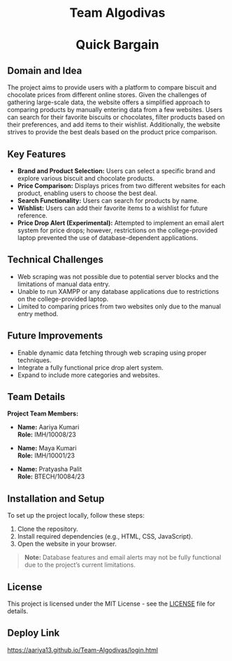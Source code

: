 
<h1 align="center">Team Algodivas</h1>
<h1 align="center">Quick Bargain</h1>

## Domain and Idea
The project aims to provide users with a platform to compare biscuit and chocolate prices from different online stores. Given the challenges of gathering large-scale data, the website offers a simplified approach to comparing products by manually entering data from a few websites. Users can search for their favorite biscuits or chocolates, filter products based on their preferences, and add items to their wishlist. Additionally, the website strives to provide the best deals based on the product price comparison.

## Key Features
- **Brand and Product Selection:** Users can select a specific brand and explore various biscuit and chocolate products.
- **Price Comparison:** Displays prices from two different websites for each product, enabling users to choose the best deal.
- **Search Functionality:** Users can search for products by name.
- **Wishlist:** Users can add their favorite items to a wishlist for future reference.
- **Price Drop Alert (Experimental):** Attempted to implement an email alert system for price drops; however, restrictions on the college-provided laptop prevented the use of database-dependent applications.

  
## Technical Challenges
- Web scraping was not possible due to potential server blocks and the limitations of manual data entry.
- Unable to run XAMPP or any database applications due to restrictions on the college-provided laptop.
- Limited to comparing prices from two websites only due to the manual entry method.

## Future Improvements
- Enable dynamic data fetching through web scraping using proper techniques.
- Integrate a fully functional price drop alert system.
- Expand to include more categories and websites.

## Team Details
**Project Team Members:**

- **Name:** Aariya Kumari  
  **Role:** IMH/10008/23

- **Name:** Maya Kumari  
  **Role:** IMH/10001/23

- **Name:** Pratyasha Palit  
  **Role:** BTECH/10084/23
  

## Installation and Setup
To set up the project locally, follow these steps:

1. Clone the repository.
2. Install required dependencies (e.g., HTML, CSS, JavaScript).
3. Open the website in your browser.

> **Note:** Database features and email alerts may not be fully functional due to the project’s current limitations.



## License
This project is licensed under the MIT License - see the [LICENSE](LICENSE) file for details.

## Deploy Link
https://aariya13.github.io/Team-Algodivas/login.html
